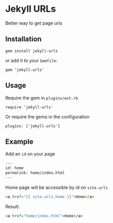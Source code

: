 # Jekyll URLs
Better way to get page urls

## Installation
```
gem install jekyll-urls
```
or add it to your `Gemfile`:
```
gem 'jekyll-urls'
```

## Usage

Require the gem in `plugins/ext.rb`
```
require 'jekyll-urls'
```

Or require the gems in the configuration
```
plugins: ['jekyll-urls']
```

## Example
Add an `id` on your page
```html
---
id: home
permalink: home/index.html
---
```

Home page will be accessible by id on `site.urls`
```html
<a href="{{ site.urls.home }}">Home</a>
```

Result:
```html
<a href="home/index.html">Home</a>
```
